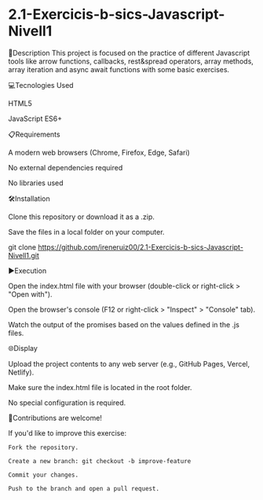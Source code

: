 # 2.1-Exercicis-b-sics-Javascript-Nivell1


📄Description
This project is focused on the practice of different Javascript tools like arrow functions, callbacks, rest&spread operators, array methods, array iteration and async await functions with some basic exercises.

💻Tecnologies Used

HTML5

JavaScript ES6+


📋Requirements

A modern web browsers (Chrome, Firefox, Edge, Safari)

No external dependencies required

No libraries used


🛠️Installation

Clone this repository or download it as a .zip.

Save the files in a local folder on your computer.

git clone https://github.com/ireneruiz00/2.1-Exercicis-b-sics-Javascript-Nivell1.git


▶️Execution

Open the index.html file with your browser (double-click or right-click > "Open with").

Open the browser's console (F12 or right-click > "Inspect" > "Console" tab).

Watch the output of the promises based on the values defined in the .js files.


🌐Display

Upload the project contents to any web server (e.g., GitHub Pages, Vercel, Netlify).

Make sure the index.html file is located in the root folder.

No special configuration is required.


🤝Contributions are welcome!

If you'd like to improve this exercise:

    Fork the repository.

    Create a new branch: git checkout -b improve-feature

    Commit your changes.

    Push to the branch and open a pull request.